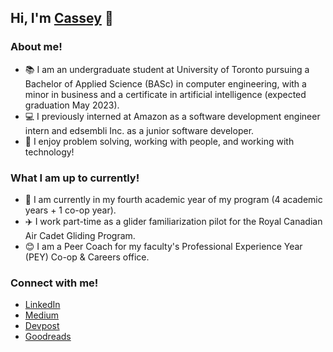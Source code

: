## Hi, I'm [Cassey](https://www.linkedin.com/in/casseyshao) 👋
  
### About me!
- 📚 I am an undergraduate student at University of Toronto pursuing a Bachelor of Applied Science (BASc) in computer engineering, with a minor in business and a certificate in artificial intelligence (expected graduation May 2023).
- 💻 I previously interned at Amazon as a software development engineer intern and edsembli Inc. as a junior software developer.
- 🤩 I enjoy problem solving, working with people, and working with technology!

### What I am up to currently!
- 📝 I am currently in my fourth academic year of my program (4 academic years + 1 co-op year).
- ✈️ I work part-time as a glider familiarization pilot for the Royal Canadian Air Cadet Gliding Program.
- 😊 I am a Peer Coach for my faculty's Professional Experience Year (PEY) Co-op & Careers office.

### Connect with me!
- [LinkedIn](https://www.linkedin.com/in/casseyshao)
- [Medium](https://casseyshao.medium.com/)
- [Devpost](https://devpost.com/casseys0000)
- [Goodreads](https://www.goodreads.com/casseyshao)

<!--
**casseyshao/casseyshao** is a ✨ _special_ ✨ repository because its `README.md` (this file) appears on your GitHub profile.

Here are some ideas to get you started:

- 🔭 I’m currently working on ...
- 🌱 I’m currently learning ...
- 👯 I’m looking to collaborate on ...
- 🤔 I’m looking for help with ...
- 💬 Ask me about ...
- 📫 How to reach me: ...
- 😄 Pronouns: ...
- ⚡ Fun fact: ...
-->
